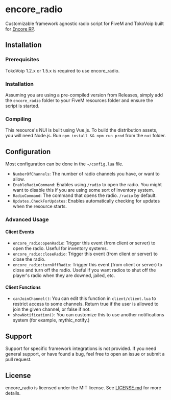 # encore_radio

Customizable framework agnostic radio script for FiveM and TokoVoip built for [Encore RP](https://discord.gg/encorerp).

## Installation

### Prerequisites

TokoVoip 1.2.x or 1.5.x is required to use encore_radio.

### Installation

Assuming you are using a pre-compiled version from Releases, simply add the `encore_radio` folder to your FiveM resources folder and ensure the script is started.

### Compiling

This resource's NUI is built using Vue.js. To build the distribution assets, you will need Node.js. Run `npm install && npm run prod` from the `nui` folder.

## Configuration

Most configuration can be done in the `~/config.lua` file.

* `NumberOfChannels`: The number of radio channels you have, or want to allow.
* `EnableRadioCommand`: Enables using `/radio` to open the radio. You might want to disable this if you are using some sort of inventory system.
* `RadioCommand`: The command that opens the radio. `/radio` by default.
* `Updates.CheckForUpdates`: Enables automatically checking for updates when the resource starts.

### Advanced Usage

#### Client Events

* `encore_radio:openRadio`: Trigger this event (from client or server) to open the radio. Useful for inventory systems.
* `encore_radio:closeRadio`: Trigger this event (from client or server) to close the radio.
* `encore_radio:turnOffRadio`: Trigger this event (from client or server) to close and turn off the radio. Useful if you want radios to shut off the player's radio when they are downed, jailed, etc.

#### Client Functions

* `canJoinChannel()`: You can edit this function in `client/client.lua` to restrict access to some channels. Return true if the user is allowed to join the given channel, or false if not.
* `showNotification()`: You can customize this to use another notifications system (for example, mythic_notify.)

## Support

Support for specific framework integrations is not provided. If you need general support, or have found a bug, feel free to open an issue or submit a pull request.

## License

encore_radio is licensed under the MIT license. See [LICENSE.md](LICENSE.md) for more details.